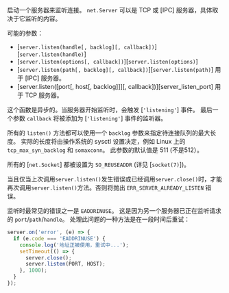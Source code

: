 
启动一个服务器来监听连接。 
`net.Server` 可以是 TCP 或 [IPC] 服务器，具体取决于它监听的内容。

可能的参数：

* [`server.listen(handle[, backlog][, callback])`][`server.listen(handle)`]
* [`server.listen(options[, callback])`][`server.listen(options)`]
* [`server.listen(path[, backlog][, callback])`][`server.listen(path)`] 用于 [IPC] 服务器。
* [server.listen([port[, host[, backlog]]][, callback])][server_listen_port] 用于 TCP 服务器。

这个函数是异步的。当服务器开始监听时，会触发 [`'listening'`] 事件。
最后一个参数 `callback` 将被添加为 [`'listening'`] 事件的监听器。

所有的 `listen()` 方法都可以使用一个 `backlog` 参数来指定待连接队列的最大长度。
实际的长度将由操作系统的 sysctl 设置决定，例如 Linux 上的 `tcp_max_syn_backlog` 和 `somaxconn`。
此参数的默认值是 511 (不是512）。

所有的 [`net.Socket`] 都被设置为 `SO_REUSEADDR` (详见 [`socket(7)`])。

当且仅当上次调用`server.listen()`发生错误或已经调用`server.close()`时，才能再次调用`server.listen()`方法。否则将抛出 `ERR_SERVER_ALREADY_LISTEN` 错误。

监听时最常见的错误之一是 `EADDRINUSE`。
这是因为另一个服务器已正在监听请求的 `port`/`path`/`handle`。
处理此问题的一种方法是在一段时间后重试：

```js
server.on('error', (e) => {
  if (e.code === 'EADDRINUSE') {
    console.log('地址正被使用，重试中...');
    setTimeout(() => {
      server.close();
      server.listen(PORT, HOST);
    }, 1000);
  }
});
```

